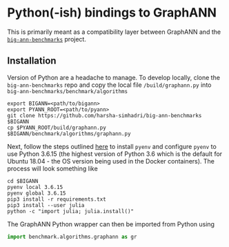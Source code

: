 # Python(-ish) bindings to GraphANN

This is primarily meant as a compatibility layer between GraphANN and the [`big-ann-benchmarks`](https://github.com/harsha-simhadri/big-ann-benchmarks) project.

## Installation

Version of Python are a headache to manage.
To develop locally, clone the `big-ann-benchmarks` repo and copy the local file `/build/graphann.py` into `big-ann-benchmarks/benchmark/algorithms`
```
export BIGANN=<path/to/bigann>
export PYANN_ROOT=<path/to/pyann>
git clone https://github.com/harsha-simhadri/big-ann-benchmarks $BIGANN
cp $PYANN_ROOT/build/graphann.py $BIGANN/benchmark/algorithms/graphann.py
```
Next, follow the steps outlined [here](https://github.com/pyenv/pyenv-installer) to install `pyenv` and configure `pyenv` to use Python 3.6.15 (the highest version of Python 3.6 which is the default for Ubuntu 18.04 - the OS version being used in the Docker containers).
The process will look something like
```
cd $BIGANN
pyenv local 3.6.15
pyenv global 3.6.15
pip3 install -r requirements.txt
pip3 install --user julia
python -c "import julia; julia.install()"
```
The GraphANN Python wrapper can then be imported from Python using
```python
import benchmark.algorithms.graphann as gr
```
